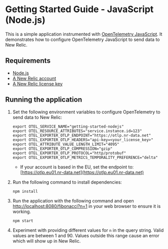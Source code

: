 # Getting Started Guide - JavaScript (Node.js)

This is a simple application instrumented with [OpenTelemetry JavaScript](https://github.com/open-telemetry/opentelemetry-js).
It demonstrates how to configure OpenTelemetry JavaScript to send data to New Relic.

## Requirements

* [Node.js](https://nodejs.org/en/download/)
* [A New Relic account](https://one.newrelic.com/)
* [A New Relic license key](https://docs.newrelic.com/docs/apis/intro-apis/new-relic-api-keys/#license-key)

## Running the application

1. Set the following environment variables to configure OpenTelemetry to send
   data to New Relic:

    ```shell
    export OTEL_SERVICE_NAME="getting-started-nodejs"
    export OTEL_RESOURCE_ATTRIBUTES="service.instance.id=123"
    export OTEL_EXPORTER_OTLP_ENDPOINT="https://otlp.nr-data.net"
    export OTEL_EXPORTER_OTLP_HEADERS="api-key=<your_license_key>"
    export OTEL_ATTRIBUTE_VALUE_LENGTH_LIMIT="4095"
    export OTEL_EXPORTER_OTLP_COMPRESSION="gzip"
    export OTEL_EXPORTER_OTLP_PROTOCOL="http/protobuf"
    export OTEL_EXPORTER_OTLP_METRICS_TEMPORALITY_PREFERENCE="delta"
    ```

    * If your account is based in the EU, set the endpoint to: [https://otlp.eu01.nr-data.net](https://otlp.eu01.nr-data.net)

2. Run the following command to install dependencies:

    ```shell
    npm install
    ```

3. Run the application with the following command and open
   [http://localhost:8080/fibonacci?n=1](http://localhost:8080/fibonacci?n=1)
   in your web browser to ensure it is working.

    ```shell
    npm start
    ```

4. Experiment with providing different values for `n` in the query string.
   Valid values are between 1 and 90. Values outside this range cause an error
   which will show up in New Relic.
